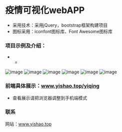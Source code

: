 # 疫情可视化webAPP
- 采用技术：采用jQuery，bootstrap框架构建项目
- 图标采用：iconfont图标库、Font Awesome图标库

### 项目示例及介绍：
- -
![image](https://user-images.githubusercontent.com/64067593/129894227-cf9dfa66-69f0-4bcd-97cc-304ea0661645.png)
![image](https://user-images.githubusercontent.com/64067593/129894286-12167efb-b9cb-4de8-93d6-a5c40986aa23.png)
![image](https://user-images.githubusercontent.com/64067593/129894302-c298ecb2-20db-404e-b25d-e057ecc928a6.png)
![image](https://user-images.githubusercontent.com/64067593/129894316-a3d8ef00-2db1-4f8f-976f-d062b87e8971.png)
![image](https://user-images.githubusercontent.com/64067593/129894327-f49cc30c-1720-429f-b4cb-2605f0c6ece8.png)
![image](https://user-images.githubusercontent.com/64067593/129894334-e3030133-29d9-4c95-bf7a-d80593926697.png)


### 前端具体展示：www.yishao.top/yiqing
- 查看展示请把浏览器调整到手机端模式

### 联系
网站：www.yishao.top
